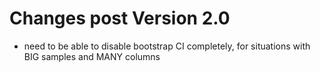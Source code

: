 # Changes post Version 2.0 #

- need to be able to disable bootstrap CI completely, for situations with BIG samples and MANY columns


